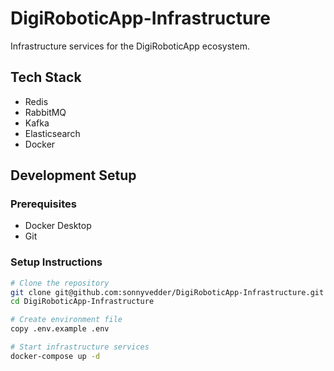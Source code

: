 # DigiRoboticApp-Infrastructure

Infrastructure services for the DigiRoboticApp ecosystem.

## Tech Stack
- Redis
- RabbitMQ
- Kafka
- Elasticsearch
- Docker

## Development Setup

### Prerequisites
- Docker Desktop
- Git

### Setup Instructions
```bash
# Clone the repository
git clone git@github.com:sonnyvedder/DigiRoboticApp-Infrastructure.git
cd DigiRoboticApp-Infrastructure

# Create environment file
copy .env.example .env

# Start infrastructure services
docker-compose up -d